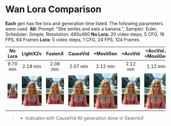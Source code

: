 # Wan Lora Comparison
**Each** gen has the lora and generation time listed. The following parameters were used. 
**All:** Prompt: "She smiles and eats a banana.", Sampler: Euler, Scheduler: Simple, Resolution: 480x480
**No Lora:** 20 video steps, 5 CFG, 16 FPS, 64 Frames
**Lora:** 5 video steps, 1 CFG, 24 FPS, 124 Frames

|     No Lora      | LightX2v | FusionX  | CauseVid | +MoviiGen | +AccVid  | +AccVid / +MoviiGen | CauseVid V2 |
| :--------------: | :------: | :------: | :------: | :-------: | :------: | :-----------------: | :---------: |
|     9.70 min     | 2.18 min | 2.06 min | 2.07 min | 2.12 min  | 2.12 min |      1.12 min       |  2.27 min   |
| <img src="https://github.com/Baratan-creates/-image-generation-tables/blob/main/Image-Generation/Wan/No_Lora.webp?raw=true" width="256"> | <img src="https://github.com/Baratan-creates/-image-generation-tables/blob/main/Image-Generation/Wan/LightXv2.webp?raw=true" width="256"> | <img src="https://github.com/Baratan-creates/-image-generation-tables/blob/main/Image-Generation/Wan/FusionX.webp?raw=true" width="256"> | <img src="https://github.com/Baratan-creates/-image-generation-tables/blob/main/Image-Generation/Wan/CauseVid.webp?raw=true" width="256"> | <img src="https://github.com/Baratan-creates/-image-generation-tables/blob/main/Image-Generation/Wan/MoviiGen.webp?raw=true" width="256"> | <img src="https://github.com/Baratan-creates/-image-generation-tables/blob/main/Image-Generation/Wan/AccVid.webp?raw=true" width="256"> | <img src="https://github.com/Baratan-creates/-image-generation-tables/blob/main/Image-Generation/Wan/MoviiGen-AccVid.webp?raw=true" width="256"> | <img src="https://github.com/Baratan-creates/-image-generation-tables/blob/main/Image-Generation/Wan/CauseVidV2.webp?raw=true" width="256"> |
>+ Indicates with CauseVid
>All generation done in SwarmUI
